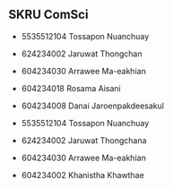 ## SKRU ComSci


- 5535512104 Tossapon Nuanchuay

- 624234002 Jaruwat Thongchan

- 604234030 Arrawee Ma-eakhian

- 604234018 Rosama Aisani

- 604234008  Danai Jaroenpakdeesakul
- 5535512104 Tossapon Nuanchuay
- 624234002 Jaruwat Thongchana
- 604234030 Arrawee Ma-eakhian
- 604234002 Khanistha Khawthae

